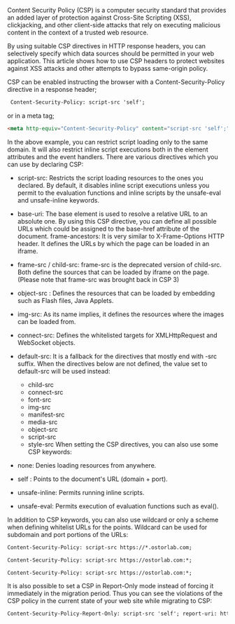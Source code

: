 Content Security Policy (CSP) is a computer security standard that provides an added layer of protection against Cross-Site Scripting (XSS), clickjacking, and other client-side attacks that rely on executing malicious content in the context of a trusted web resource.

 By using suitable CSP directives in HTTP response headers, you can selectively specify which data sources should be permitted in your web application. This article shows how to use CSP headers to protect websites against XSS attacks and other attempts to bypass same-origin policy.
 
 CSP can be enabled instructing the browser with a Content-Security-Policy directive in a response header;

```html
 Content-Security-Policy: script-src 'self';
```

or in a meta tag;
```html
<meta http-equiv="Content-Security-Policy" content="script-src 'self';"> 
```

In the above example, you can restrict script loading only to the same domain. It will also restrict inline script executions both in the element attributes and the event handlers. There are various directives which you can use by declaring CSP:

- script-src: Restricts the script loading resources to the ones you declared. By default, it disables inline script executions unless you permit to the evaluation functions and inline scripts by the unsafe-eval and unsafe-inline keywords.
- base-uri: The base element is used to resolve a relative URL to an absolute one. By using this CSP directive, you can define all possible URLs which could be assigned to the base-href attribute of the document.
frame-ancestors: It is very similar to X-Frame-Options HTTP header. It defines the URLs by which the page can be loaded in an iframe.
- frame-src / child-src: frame-src is the deprecated version of child-src. Both define the sources that can be loaded by iframe on the page. (Please note that frame-src was brought back in CSP 3)
- object-src : Defines the resources that can be loaded by embedding such as Flash files, Java Applets.
- img-src: As its name implies, it defines the resources where the images can be loaded from.
- connect-src: Defines the whitelisted targets for XMLHttpRequest and WebSocket objects.
- default-src: It is a fallback for the directives that mostly end with -src suffix. When the directives below are not defined, the value set to default-src will be used instead:
    - child-src
    - connect-src
    - font-src
    - img-src
    - manifest-src
    - media-src
    - object-src
    - script-src
    - style-src
When setting the CSP directives, you can also use some CSP keywords:

- none: Denies loading resources from anywhere.
- self : Points to the document's URL (domain + port).
- unsafe-inline: Permits running inline scripts.
- unsafe-eval: Permits execution of evaluation functions such as eval().

In addition to CSP keywords, you can also use wildcard or only a scheme when defining whitelist URLs for the points. Wildcard can be used for subdomain and port portions of the URLs:

```html
Content-Security-Policy: script-src https://*.ostorlab.com;
```
```html
Content-Security-Policy: script-src https://ostorlab.com:*;
```
```html
Content-Security-Policy: script-src https://ostorlab.com:*;
```

It is also possible to set a CSP in Report-Only mode instead of forcing it immediately in the migration period. Thus you can see the violations of the CSP policy in the current state of your web site while migrating to CSP:

```html
Content-Security-Policy-Report-Only: script-src 'self'; report-uri: https://ostorlab.com;
```